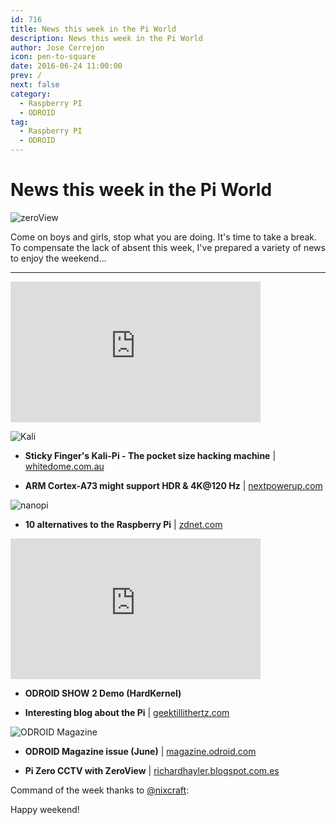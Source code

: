```yaml
---
id: 716
title: News this week in the Pi World
description: News this week in the Pi World
author: Jose Cerrejon
icon: pen-to-square
date: 2016-06-24 11:00:00
prev: /
next: false
category:
  - Raspberry PI
  - ODROID
tag:
  - Raspberry PI
  - ODROID
---
```


# News this week in the Pi World

![zeroView](/images/2016/06/zeroView.png)

Come on boys and girls, stop what you are doing. It's time to take a break. To compensate the lack of absent this week, I've prepared a variety of news to enjoy the weekend...

- - -
<iframe width="400" height="225" src="https://www.youtube.com/embed/AA8unJeobKE?rel=0&amp;showinfo=0" frameborder="0" allowfullscreen></iframe>

![Kali](/images/2016/06/Kali-Pi-Drone_small2.jpg)

* **Sticky Finger's Kali-Pi - The pocket size hacking machine** | [whitedome.com.au](https://whitedome.com.au/re4son/sticky-fingers-kali-pi/)

* **ARM Cortex-A73 might support HDR & 4K@120 Hz** | [nextpowerup.com](http://www.nextpowerup.com/news/28666/arm-cortex-a73-might-support-hdr-and-4k-uhd-at-120-hz/)

![nanopi](/images/2016/06/nanopi.jpg)

* **10 alternatives to the Raspberry Pi** | [zdnet.com](http://www.zdnet.com/pictures/10-alternatives-to-the-raspberry-pi/?ftag=TRE17cfd61&bhid=)

<iframe width="400" height="225" src="https://www.youtube.com/embed/-Z1IEhdqE2M?rel=0&amp;showinfo=0" frameborder="0" allowfullscreen></iframe>

* **ODROID SHOW 2 Demo (HardKernel)**

* **Interesting blog about the Pi** | [geektillithertz.com](http://geektillithertz.com/wordpress/)

![ODROID Magazine](/images/2016/06/ODROID-Magazine-201606-221x300.png)

* **ODROID Magazine issue (June)** | [magazine.odroid.com](http://magazine.odroid.com/201606)

* **Pi Zero CCTV with ZeroView** | [richardhayler.blogspot.com.es](http://richardhayler.blogspot.com.es/2016/06/pi-zero-cctv-with-zeroview.html)

Command of the week thanks to [@nixcraft](https://twitter.com/nixcraft/):




Happy weekend!